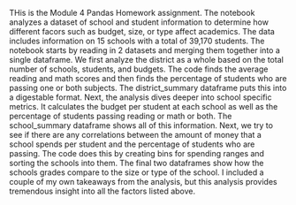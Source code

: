 THis is the Module 4 Pandas Homework assignment. The notebook analyzes a dataset of school and student information to determine how 
different facors such as budget, size, or type affect academics. The data includes information on 15 schools with a total of 39,170
students. The notebook starts by reading in 2 datasets and merging them together into a single dataframe. We first analyze the district 
as a whole based on the total number of schools, students, and budgets. The code finds the average reading and math scores and then finds the
percentage of students who are passing one or both subjects. The district_summary dataframe puts this into a digestable format. Next, the analysis 
dives deeper into school specific metrics. It calculates the budget per student at each school as well as the percentage of students passing 
reading or math or both. The school_summary dataframe shows all of this information. Next, we try to see if there are any correlations
between the amount of money that a school spends per student and the percentage of students who are passing. The code does this by creating 
bins for spending ranges and sorting the schools into them. The final two dataframes show how the schools grades compare to the size or type
of the school. I included a couple of my own takeaways from the analysis, but this analysis provides tremendous insight into all the 
factors listed above.
